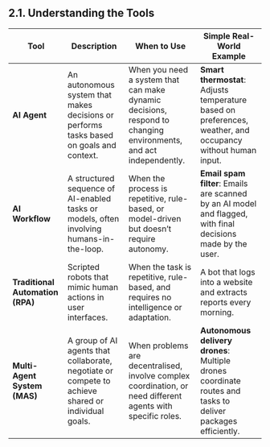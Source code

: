 ## 2.1. Understanding the Tools

| Tool | Description | When to Use | Simple Real-World Example |
|------|-------------|-------------|----------------------------|
| **AI Agent** | An autonomous system that makes decisions or performs tasks based on goals and context. | When you need a system that can make dynamic decisions, respond to changing environments, and act independently. | **Smart thermostat**: Adjusts temperature based on preferences, weather, and occupancy without human input. |
| **AI Workflow** | A structured sequence of AI-enabled tasks or models, often involving humans-in-the-loop. | When the process is repetitive, rule-based, or model-driven but doesn’t require autonomy. | **Email spam filter**: Emails are scanned by an AI model and flagged, with final decisions made by the user. |
| **Traditional Automation (RPA)** | Scripted robots that mimic human actions in user interfaces. | When the task is repetitive, rule-based, and requires no intelligence or adaptation. | A bot that logs into a website and extracts reports every morning. |
| **Multi-Agent System (MAS)** | A group of AI agents that collaborate, negotiate or compete to achieve shared or individual goals. | When problems are decentralised, involve complex coordination, or need different agents with specific roles. | **Autonomous delivery drones**: Multiple drones coordinate routes and tasks to deliver packages efficiently. |
